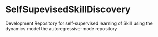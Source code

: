 # SelfSupevisedSkillDiscovery
Development Repository for self-supervised learning of Skill using the dynamics model the autoregressive-mode repository

